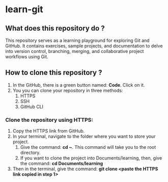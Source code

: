 <!---
To view the preview of this file in VSCode use the short cut: shift+command+V
-->

# learn-git

## What does this repository do ?
This repository serves as a learning playground for exploring Git and GitHub. It contains exercises, sample projects, and documentation to delve into version control, branching, merging, and collaborative project workflows using Git.

## How to clone this repository ?
1. In the GitHub, there is a green button named: **Code**. Click on it.
2. You you can clone your repository in three methods:
    1. HTTPS
    2. SSH
    3. GitHub CLI

### Clone the repository using HTTPS: 
1. Copy the HTTPS link from GitHub.
2. In your terminal, navigate to the folder where you want to store your project.
    1. Give the command: **cd ~**. This command will take you to the root directory.
    2. If you want to clone the project into Documents/learning, then, give the command: **cd Documents/learning**
3. Then in the terminal, give the command: **git clone <paste the HTTPS link copied in step 1>**


